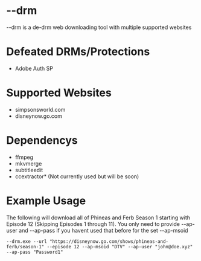 # --drm
--drm is a de-drm web downloading tool with multiple supported websites

# Defeated DRMs/Protections

* Adobe Auth SP

# Supported Websites

* simpsonsworld.com
* disneynow.go.com

# Dependencys

* ffmpeg
* mkvmerge
* subtitleedit
* ccextractor* (Not currently used but will be soon)

# Example Usage

The following will download all of Phineas and Ferb Season 1 starting with Episode 12 (Skipping Episodes 1 through 11).
You only need to provide --ap-user and --ap-pass if you havent used that before for the set --ap-msoid

`--drm.exe --url "https://disneynow.go.com/shows/phineas-and-ferb/season-1" --episode 12 --ap-msoid "DTV" --ap-user "john@doe.xyz" --ap-pass "Password1"`
